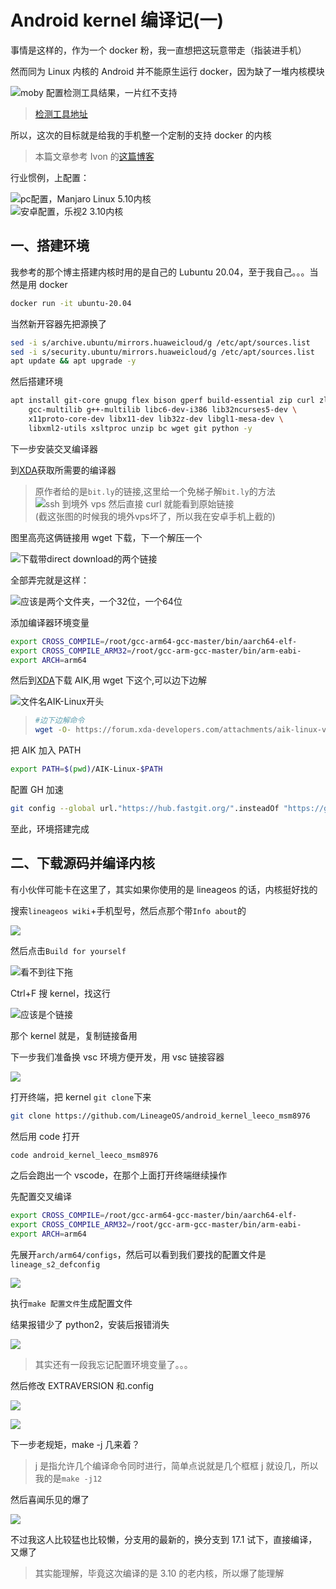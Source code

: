 # Android kernel 编译记(一)

事情是这样的，作为一个 docker 粉，我一直想把这玩意带走（指装进手机）

然而同为 Linux 内核的 Android 并不能原生运行 docker，因为缺了一堆内核模块

![moby 配置检测工具结果，一片红不支持](../images/2022-1-06_17-01-53/1.png)

> [检测工具地址](https://github.com/moby/moby/blob/master/contrib/check-config.sh)

所以，这次的目标就是给我的手机整一个定制的支持 docker 的内核

> 本篇文章参考 Ivon 的[这篇博客](https://ivon852.github.io/2021/12/26/%E5%A6%82%E4%BD%95%E7%B7%A8%E8%AD%AF%E4%BF%AE%E6%94%B9Android-Kernel-%E5%85%A7%E6%A0%B8/)

行业惯例，上配置：

![pc配置，Manjaro Linux 5.10内核](../images/neofetch/neofetch-pc-1.png)  
![安卓配置，乐视2 3.10内核](../images/neofetch/neofetch-x52x-1.png)

## 一、搭建环境

我参考的那个博主搭建内核时用的是自己的 Lubuntu 20.04，至于我自己。。。当然是用 docker

```bash
docker run -it ubuntu-20.04
```

当然新开容器先把源换了

```bash
sed -i s/archive.ubuntu/mirrors.huaweicloud/g /etc/apt/sources.list
sed -i s/security.ubuntu/mirrors.huaweicloud/g /etc/apt/sources.list
apt update && apt upgrade -y
```

然后搭建环境

```bash
apt install git-core gnupg flex bison gperf build-essential zip curl zlib1g-dev \
    gcc-multilib g++-multilib libc6-dev-i386 lib32ncurses5-dev \
    x11proto-core-dev libx11-dev lib32z-dev libgl1-mesa-dev \
    libxml2-utils xsltproc unzip bc wget git python -y
```

下一步安装交叉编译器

到[XDA](https://forum.xda-developers.com/t/gcc-toolchain-eva-gcc-calling-all-kernel-devs.4221409/)获取所需要的编译器

> 原作者给的是`bit.ly`的链接,这里给一个免梯子解`bit.ly`的方法  
> ![ssh 到境外 vps 然后直接 curl 就能看到原始链接](../images/2022-1-06_17-01-53/2.png)  
> (截这张图的时候我的境外vps坏了，所以我在安卓手机上截的)  

图里高亮这俩链接用 wget 下载，下一个解压一个

![下载带direct download的两个链接](../images/2022-1-06_17-01-53/3.png)

全部弄完就是这样：

![应该是两个文件夹，一个32位，一个64位](../images/2022-1-06_17-01-53/4.png)

添加编译器环境变量

```bash
export CROSS_COMPILE=/root/gcc-arm64-gcc-master/bin/aarch64-elf-
export CROSS_COMPILE_ARM32=/root/gcc-arm-gcc-master/bin/arm-eabi-
export ARCH=arm64
```

然后到[XDA](https://forum.xda-developers.com/t/tool-android-image-kitchen-unpack-repack-kernel-ramdisk-win-android-linux-mac.2073775/)下载 AIK,用 wget 下这个,可以边下边解

![文件名AIK-Linux开头](../images/2022-1-06_17-01-53/5.png)

> ```bash
> #边下边解命令
> wget -O- https://forum.xda-developers.com/attachments/aik-linux-v3-8-all-tar-gz.5300923/|tar -xz
> ```

把 AIK 加入 PATH

```bash
export PATH=$(pwd)/AIK-Linux-$PATH
```

配置 GH 加速

```bash
git config --global url."https://hub.fastgit.org/".insteadOf "https://github.com/"
```

至此，环境搭建完成

## 二、下载源码并编译内核

有小伙伴可能卡在这里了，其实如果你使用的是 lineageos 的话，内核挺好找的

搜索`lineageos wiki`+手机型号，然后点那个带`Info about`的

![](../images/2022-1-06_17-01-53/6.png)

然后点击`Build for yourself`

![看不到往下拖](../images/2022-1-06_17-01-53/7.png)

Ctrl+F 搜 kernel，找这行

![应该是个链接](../images/2022-1-06_17-01-53/8.png)

那个 kernel 就是，复制链接备用

下一步我们准备换 vsc 环境方便开发，用 vsc 链接容器

![](../images/2022-1-06_17-01-53/9.png)

打开终端，把 kernel `git clone`下来

```bash
git clone https://github.com/LineageOS/android_kernel_leeco_msm8976
```

然后用 code 打开

```bash
code android_kernel_leeco_msm8976
```

之后会跑出一个 vscode，在那个上面打开终端继续操作

先配置交叉编译

```bash
export CROSS_COMPILE=/root/gcc-arm64-gcc-master/bin/aarch64-elf-
export CROSS_COMPILE_ARM32=/root/gcc-arm-gcc-master/bin/arm-eabi-
export ARCH=arm64
```

先展开`arch/arm64/configs`，然后可以看到我们要找的配置文件是`lineage_s2_defconfig`

![](../images/2022-1-06_17-01-53/10.png)

执行`make 配置文件`生成配置文件

结果报错少了 python2，安装后报错消失

![](../images/2022-1-06_17-01-53/11.png)

> 其实还有一段我忘记配置环境变量了。。。

然后修改 EXTRAVERSION 和.config

![](../images/2022-1-06_17-01-53/12.png)

![](../images/2022-1-06_17-01-53/13.png)

下一步老规矩，make -j 几来着？

> j 是指允许几个编译命令同时进行，简单点说就是几个框框 j 就设几，所以我的是`make -j12`

然后喜闻乐见的爆了

![](../images/2022-1-06_17-01-53/14.png)

不过我这人比较猛也比较懒，分支用的最新的，换分支到 17.1 试下，直接编译，又爆了

> 其实能理解，毕竟这次编译的是 3.10 的老内核，所以爆了能理解
